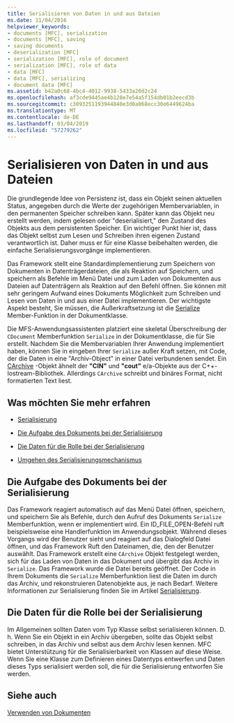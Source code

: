 ```yaml
---
title: Serialisieren von Daten in und aus Dateien
ms.date: 11/04/2016
helpviewer_keywords:
- documents [MFC], serialization
- documents [MFC], saving
- saving documents
- deserialization [MFC]
- serialization [MFC], role of document
- serialization [MFC], role of data
- data [MFC]
- data [MFC], serializing
- document data [MFC]
ms.assetid: b42a0c68-4bc4-4012-9938-5433a26d2c24
ms.openlocfilehash: af3cde9445ae4b128e7e54a5f154db01b2eecd3b
ms.sourcegitcommit: c3093251193944840e3d0a068ecc30e6449624ba
ms.translationtype: MT
ms.contentlocale: de-DE
ms.lasthandoff: 03/04/2019
ms.locfileid: "57279262"
---
```

# <a name="serializing-data-to-and-from-files"></a>Serialisieren von Daten in und aus Dateien

Die grundlegende Idee von Persistenz ist, dass ein Objekt seinen aktuellen Status, angegeben durch die Werte der zugehörigen Membervariablen, in den permanenten Speicher schreiben kann. Später kann das Objekt neu erstellt werden, indem gelesen oder "deserialisiert," den Zustand des Objekts aus dem persistenten Speicher. Ein wichtiger Punkt hier ist, dass das Objekt selbst zum Lesen und Schreiben ihren eigenen Zustand verantwortlich ist. Daher muss er für eine Klasse beibehalten werden, die einfache Serialisierungsvorgänge implementieren.

Das Framework stellt eine Standardimplementierung zum Speichern von Dokumenten in Datenträgerdateien, die als Reaktion auf Speichern, und speichern als Befehle im Menü Datei und zum Laden von Dokumenten aus Dateien auf Datenträgern als Reaktion auf den Befehl öffnen. Sie können mit sehr geringem Aufwand eines Dokuments Möglichkeit zum Schreiben und Lesen von Daten in und aus einer Datei implementieren. Der wichtigste Aspekt besteht, Sie müssen, die Außerkraftsetzung ist die [Serialize](../mfc/reference/cobject-class.md#serialize) Member-Funktion in der Dokumentklasse.

Die MFS-Anwendungsassistenten platziert eine skeletal Überschreibung der `CDocument` Memberfunktion `Serialize` in der Dokumentklasse, die für Sie erstellt. Nachdem Sie die Membervariablen Ihrer Anwendung implementiert haben, können Sie in eingeben Ihrer `Serialize` außer Kraft setzen, mit Code, der die Daten in eine "Archiv-Object" in einer Datei verbundenen sendet. Ein [CArchive](../mfc/reference/carchive-class.md) -Objekt ähnelt der **"CIN"** und **"cout"** e/a-Objekte aus der C++-Iostream-Bibliothek. Allerdings `CArchive` schreibt und binäres Format, nicht formatierten Text liest.

## <a name="what-do-you-want-to-know-more-about"></a>Was möchten Sie mehr erfahren

- [Serialisierung](../mfc/serialization-in-mfc.md)

- [Die Aufgabe des Dokuments bei der Serialisierung](#_core_the_document.92.s_role_in_serialization)

- [Die Daten für die Rolle bei der Serialisierung](#_core_the_data.92.s_role_in_serialization)

- [Umgehen des Serialisierungsmechanismus](../mfc/bypassing-the-serialization-mechanism.md)

##  <a name="_core_the_document.92.s_role_in_serialization"></a> Die Aufgabe des Dokuments bei der Serialisierung

Das Framework reagiert automatisch auf das Menü Datei öffnen, speichern, und speichern Sie als Befehle, durch den Aufruf des Dokuments `Serialize` Memberfunktion, wenn er implementiert wird. Ein ID_FILE_OPEN-Befehl ruft beispielsweise eine Handlerfunktion im Anwendungsobjekt. Während dieses Vorgangs wird der Benutzer sieht und reagiert auf das Dialogfeld Datei öffnen, und das Framework Ruft den Dateinamen, die, den der Benutzer auswählt. Das Framework erstellt eine `CArchive` Objekt festgelegt werden, sich für das Laden von Daten in das Dokument und übergibt das Archiv in `Serialize`. Das Framework wurde die Datei bereits geöffnet. Der Code in Ihrem Dokuments die `Serialize` Memberfunktion liest die Daten im durch das Archiv, und rekonstruieren Datenobjekte aus, je nach Bedarf. Weitere Informationen zur Serialisierung finden Sie im Artikel [Serialisierung](../mfc/serialization-in-mfc.md).

##  <a name="_core_the_data.92.s_role_in_serialization"></a> Die Daten für die Rolle bei der Serialisierung

Im Allgemeinen sollten Daten vom Typ Klasse selbst serialisieren können. D. h. Wenn Sie ein Objekt in ein Archiv übergeben, sollte das Objekt selbst schreiben, in das Archiv und selbst aus dem Archiv lesen kennen. MFC bietet Unterstützung für die Serialisierbarkeit von Klassen auf diese Weise. Wenn Sie eine Klasse zum Definieren eines Datentyps entwerfen und Daten dieses Typs serialisiert werden soll, die für die Serialisierung entworfen Sie werden.

## <a name="see-also"></a>Siehe auch

[Verwenden von Dokumenten](../mfc/using-documents.md)
